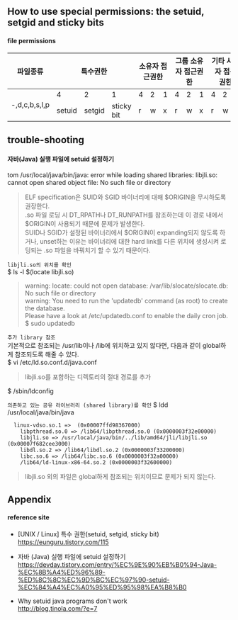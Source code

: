 ## How to use special permissions: the setuid, setgid and sticky bits

#### file permissions
<table>
	<thead>
		<tr>
			<th>파일종류</th>
			<th colspan="3">특수권한</th>
			<th colspan="3">소유자 접근권한</th>
			<th colspan="3">그룹 소유자 접근권한</th>
			<th colspan="3">기타 사용자 접근 권한</th>
		</tr>
	</thead>
	<tbody>
		<tr>
			<td rowspan="2">-,d,c,b,s,l,p</td>
			<td>4</td><td>2</td><td>1</td>
			<td>4</td><td>2</td><td>1</td>
			<td>4</td><td>2</td><td>1</td>
			<td>4</td><td>2</td><td>1</td>
		</tr>
		<tr>
			<td>setuid</td><td>setgid</td><td>sticky bit</td>
			<td>r</td><td>w</td><td>x</td>
			<td>r</td><td>w</td><td>x</td>
			<td>r</td><td>w</td><td>x</td>
		</tr>
	</tbody>
</table>

## trouble-shooting

#### 자바(Java) 실행 파일에 setuid 설정하기
tom
/usr/local/java/bin/java: error while loading shared libraries: libjli.so: cannot open shared object file: No such file or directory  

>ELF specification은 SUID와 SGID 바이너리에 대해 $ORIGIN을 무시하도록 권장한다.  
.so 파일 로딩 시 DT_RPATH나 DT_RUNPATH를 참조하는데 이 경로 내에서 $ORIGIN이 사용되기 때문에 문제가 발생한다.  
SUID나 SGID가 설정된 바이너리에서 $ORIGIN이 expanding되지 않도록 하거나, unset하는 이유는 바이너리에 대한 hard link를 다른 위치에 생성시켜 로딩되는 .so 파일을 바꿔치기 할 수 있기 때문이다.  

`libjli.so의 위치를 확인`  
$ ls -l $(locate libjli.so)

>warning: locate: could not open database: /var/lib/slocate/slocate.db: No such file or directory  
warning: You need to run the 'updatedb' command (as root) to create the database.  
Please have a look at /etc/updatedb.conf to enable the daily cron job.  
>$ sudo updatedb

`추가 library 참조`  
기본적으로 참조되는 /usr/lib이나 /lib에 위치하고 있지 않다면, 다음과 같이 global하게 참조되도록 해줄 수 있다.  
$ vi /etc/ld.so.conf.d/java.conf  
> libjli.so를 포함하는 디렉토리의 절대 경로를 추가  

$ /sbin/ldconfig  

`의존하고 있는 공유 라이브러리 (shared library)를 확인`
$ ldd /usr/local/java/bin/java
```
  linux-vdso.so.1 =>  (0x00007ffd98367000)
	libpthread.so.0 => /lib64/libpthread.so.0 (0x0000003f32e00000)
	libjli.so => /usr/local/java/bin/../lib/amd64/jli/libjli.so (0x00007f682cee3000)
	libdl.so.2 => /lib64/libdl.so.2 (0x0000003f33200000)
	libc.so.6 => /lib64/libc.so.6 (0x0000003f32a00000)
	/lib64/ld-linux-x86-64.so.2 (0x0000003f32600000)
```
> libjli.so 외의 파일은 global하게 참조되는 위치이므로 문제가 되지 않는다.

## Appendix

#### reference site

+ [UNIX / Linux] 특수 권한(setuid, setgid, sticky bit)  
https://eunguru.tistory.com/115

- 자바 (Java) 실행 파일에 setuid 설정하기  
https://devday.tistory.com/entry/%EC%9E%90%EB%B0%94-Java-%EC%8B%A4%ED%96%89-%ED%8C%8C%EC%9D%BC%EC%97%90-setuid-%EC%84%A4%EC%A0%95%ED%95%98%EA%B8%B0

- Why setuid java programs don't work  
http://blog.tinola.com/?e=7
